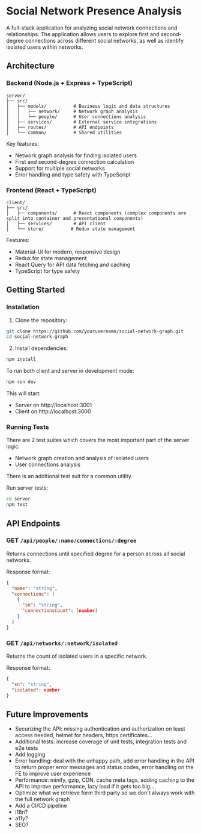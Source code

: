 # Social Network Presence Analysis

A full-stack application for analyzing social network connections and relationships. The application allows users to explore first and second-degree connections across different social networks, as well as identify isolated users within networks.

## Architecture

### Backend (Node.js + Express + TypeScript)

```
server/
├── src/
│   ├── models/          # Business logic and data structures
│   │   ├── network/     # Network graph analysis
│   │   └── people/      # User connections analysis
│   ├── services/        # External service integrations
│   ├── routes/          # API endpoints
│   └── common/          # Shared utilities
```

Key features:

- Network graph analysis for finding isolated users
- First and second-degree connection calculation
- Support for multiple social networks
- Error handling and type safety with TypeScript

### Frontend (React + TypeScript)

```
client/
├── src/
│   ├── components/      # React components (complex components are split into container and presentational components)
│   ├── services/        # API client
│   └── store/          # Redux state management
```

Features:

- Material-UI for modern, responsive design
- Redux for state management
- React Query for API data fetching and caching
- TypeScript for type safety

## Getting Started

### Installation

1. Clone the repository:

```bash
git clone https://github.com/yourusername/social-network-graph.git
cd social-network-graph
```

2. Install dependencies:

```bash
npm install
```

To run both client and server in development mode:

```bash
npm run dev
```

This will start:

- Server on http://localhost:3001
- Client on http://localhost:3000

### Running Tests

There are 2 test suites which covers the most important part of the server logic:

- Network graph creation and analysis of isolated users
- User connections analysis

There is an additional test suit for a common utility.

Run server tests:

```bash
cd server
npm test
```

## API Endpoints

### GET `/api/people/:name/connections/:degree`

Returns connections until specified degree for a person across all social networks.

Response format:

```json
{
  "name": "string",
  "connections": [
    {
      "sn": "string",
      "connectionsCount": [number]
    }
  ]
}
```

### GET `/api/networks/:network/isolated`

Returns the count of isolated users in a specific network.

Response format:

```json
{
  "sn": "string",
  "isolated": number
}
```

## Future Improvements

- Securizing the API: missing authentication and authorization on least access needed, helmet for headers, https certificates...
- Additional tests: increase coverage of unit tests, integration tests and e2e tests
- Add logging
- Error handling: deal with the unhappy path, add error handling in the API to return proper error messages and status codes, error handling on the FE to improve user experience
- Performance: minify, gzip, CDN, cache meta tags, adding caching to the API to improve performance, lazy load if it gets too big...
- Optimize what we retrieve form third party so we don't always work with the full network graph
- Add a CI/CD pipeline
- i18n?
- a11y?
- SEO?
